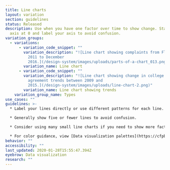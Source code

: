 ```yaml
---
title: Line charts
layout: variation
section: guidelines
status: Released
description: Use when you have one factor over time to show change. Start your
  axis at 0 and label your axis to avoid confusion.
variation_groups:
  - variations:
      - variation_code_snippet: ""
        variation_description: "![Line chart showing complaints from Florida from July
          2011 to December
          2016.](/design-system/images/uploads/parts-of-a-chart_013.png)"
        variation_name: Line chart
      - variation_code_snippet: ""
        variation_description: "![Line chart showing change in college credit card
          agreement trends between 2009 and
          2015.](/design-system/images/uploads/line-chart-2.png)"
        variation_name: Line chart showing trends
    variation_group_name: Types
use_cases: ""
guidelines: >-
  * Label your lines directly or use different patterns for each line.

  * Generally show five or fewer lines to avoid confusion.

  * Consider using many small line charts if you need to show more factors. (These are called small multiples charts.)

  * For color guidance, view [Data visualization palettes](https://cfpb.github.io/design-system/foundation/color#data-visualization-palettes) on the Color page.
behavior: ""
accessibility: ""
last_updated: 2020-01-28T15:55:47.394Z
eyebrow: Data visualization
research: ""
---
```

